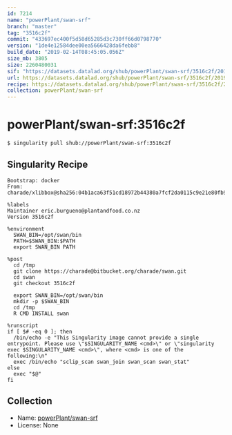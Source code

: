 ```yaml
---
id: 7214
name: "powerPlant/swan-srf"
branch: "master"
tag: "3516c2f"
commit: "433697ec400f5d58d65285d3c730ff66d0798770"
version: "1de4e12584dee00ea5666428da6febb8"
build_date: "2019-02-14T08:45:05.056Z"
size_mb: 3805
size: 2260480031
sif: "https://datasets.datalad.org/shub/powerPlant/swan-srf/3516c2f/2019-02-14-433697ec-1de4e125/1de4e12584dee00ea5666428da6febb8.simg"
url: https://datasets.datalad.org/shub/powerPlant/swan-srf/3516c2f/2019-02-14-433697ec-1de4e125/
recipe: https://datasets.datalad.org/shub/powerPlant/swan-srf/3516c2f/2019-02-14-433697ec-1de4e125/Singularity
collection: powerPlant/swan-srf
---
```


# powerPlant/swan-srf:3516c2f

```bash
$ singularity pull shub://powerPlant/swan-srf:3516c2f
```

## Singularity Recipe

```singularity
Bootstrap: docker
From: charade/xlibbox@sha256:04b1aca63f51cd18972b44380a7fcf2da0115c9e21e80fb9d375f39f229f686d

%labels
Maintainer eric.burgueno@plantandfood.co.nz
Version 3516c2f

%environment
  SWAN_BIN=/opt/swan/bin
  PATH=$SWAN_BIN:$PATH
  export SWAN_BIN PATH

%post
  cd /tmp
  git clone https://charade@bitbucket.org/charade/swan.git
  cd swan
  git checkout 3516c2f
  
  export SWAN_BIN=/opt/swan/bin
  mkdir -p $SWAN_BIN
  cd /tmp
  R CMD INSTALL swan

%runscript
if [ $# -eq 0 ]; then
  /bin/echo -e "This Singularity image cannot provide a single entrypoint. Please use \"$SINGULARITY_NAME <cmd>\" or \"singularity exec $SINGULARITY_NAME <cmd>\", where <cmd> is one of the following:\n"
  exec /bin/echo "sclip_scan swan_join swan_scan swan_stat"
else
  exec "$@"
fi
```

## Collection

 - Name: [powerPlant/swan-srf](https://github.com/powerPlant/swan-srf)
 - License: None

